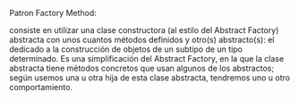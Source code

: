 Patron	Factory Method:

consiste en utilizar una clase constructora (al 
estilo del Abstract Factory) abstracta con unos cuantos métodos 
definidos y otro(s) abstracto(s): el dedicado a la construcción de 
objetos de un subtipo de un tipo determinado. Es una simplificación del 
Abstract Factory, en la que la clase abstracta tiene métodos concretos 
que usan algunos de los abstractos; según usemos una u otra hija de esta 
clase abstracta, tendremos uno u otro comportamiento.
